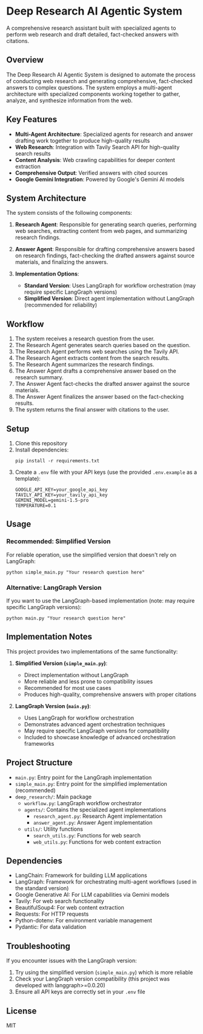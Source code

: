 # Deep Research AI Agentic System

A comprehensive research assistant built with specialized agents to perform web research and draft detailed, fact-checked answers with citations.

## Overview

The Deep Research AI Agentic System is designed to automate the process of conducting web research and generating comprehensive, fact-checked answers to complex questions. The system employs a multi-agent architecture with specialized components working together to gather, analyze, and synthesize information from the web.

## Key Features

- **Multi-Agent Architecture**: Specialized agents for research and answer drafting work together to produce high-quality results
- **Web Research**: Integration with Tavily Search API for high-quality search results
- **Content Analysis**: Web crawling capabilities for deeper content extraction
- **Comprehensive Output**: Verified answers with cited sources
- **Google Gemini Integration**: Powered by Google's Gemini AI models

## System Architecture

The system consists of the following components:

1. **Research Agent**: Responsible for generating search queries, performing web searches, extracting content from web pages, and summarizing research findings.

2. **Answer Agent**: Responsible for drafting comprehensive answers based on research findings, fact-checking the drafted answers against source materials, and finalizing the answers.

3. **Implementation Options**:
   - **Standard Version**: Uses LangGraph for workflow orchestration (may require specific LangGraph versions)
   - **Simplified Version**: Direct agent implementation without LangGraph (recommended for reliability)

## Workflow

1. The system receives a research question from the user.
2. The Research Agent generates search queries based on the question.
3. The Research Agent performs web searches using the Tavily API.
4. The Research Agent extracts content from the search results.
5. The Research Agent summarizes the research findings.
6. The Answer Agent drafts a comprehensive answer based on the research summary.
7. The Answer Agent fact-checks the drafted answer against the source materials.
8. The Answer Agent finalizes the answer based on the fact-checking results.
9. The system returns the final answer with citations to the user.

## Setup

1. Clone this repository
2. Install dependencies:
   ```
   pip install -r requirements.txt
   ```
3. Create a `.env` file with your API keys (use the provided `.env.example` as a template):
   ```
   GOOGLE_API_KEY=your_google_api_key
   TAVILY_API_KEY=your_tavily_api_key
   GEMINI_MODEL=gemini-1.5-pro
   TEMPERATURE=0.1
   ```

## Usage

### Recommended: Simplified Version

For reliable operation, use the simplified version that doesn't rely on LangGraph:
```
python simple_main.py "Your research question here"
```

### Alternative: LangGraph Version

If you want to use the LangGraph-based implementation (note: may require specific LangGraph versions):
```
python main.py "Your research question here"
```

## Implementation Notes

This project provides two implementations of the same functionality:

1. **Simplified Version (`simple_main.py`)**: 
   - Direct implementation without LangGraph
   - More reliable and less prone to compatibility issues
   - Recommended for most use cases
   - Produces high-quality, comprehensive answers with proper citations

2. **LangGraph Version (`main.py`)**:
   - Uses LangGraph for workflow orchestration
   - Demonstrates advanced agent orchestration techniques
   - May require specific LangGraph versions for compatibility
   - Included to showcase knowledge of advanced orchestration frameworks

## Project Structure

- `main.py`: Entry point for the LangGraph implementation
- `simple_main.py`: Entry point for the simplified implementation (recommended)
- `deep_research/`: Main package
  - `workflow.py`: LangGraph workflow orchestrator
  - `agents/`: Contains the specialized agent implementations
    - `research_agent.py`: Research Agent implementation
    - `answer_agent.py`: Answer Agent implementation
  - `utils/`: Utility functions
    - `search_utils.py`: Functions for web search
    - `web_utils.py`: Functions for web content extraction

## Dependencies

- LangChain: Framework for building LLM applications
- LangGraph: Framework for orchestrating multi-agent workflows (used in the standard version)
- Google Generative AI: For LLM capabilities via Gemini models
- Tavily: For web search functionality
- BeautifulSoup4: For web content extraction
- Requests: For HTTP requests
- Python-dotenv: For environment variable management
- Pydantic: For data validation

## Troubleshooting

If you encounter issues with the LangGraph version:
1. Try using the simplified version (`simple_main.py`) which is more reliable
2. Check your LangGraph version compatibility (this project was developed with langgraph>=0.0.20)
3. Ensure all API keys are correctly set in your `.env` file

## License

MIT 